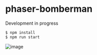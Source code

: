 # phaser-bomberman

Development in progress

```
$ npm install
$ npm run start
```

![image](https://user-images.githubusercontent.com/109203/88486602-0b0c4e80-cfa9-11ea-8241-35aa6ee248c9.png)

